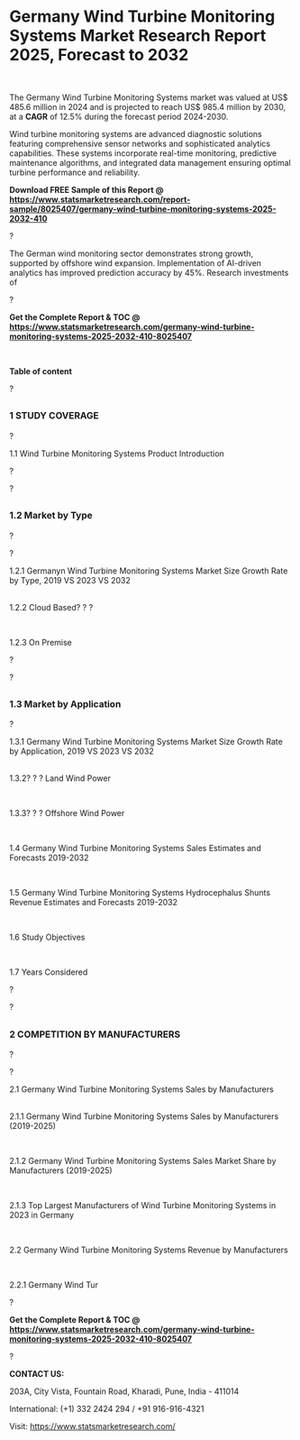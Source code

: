 <h1>Germany Wind Turbine Monitoring Systems Market Research Report 2025, Forecast to 2032</h1><br/><p>The Germany Wind Turbine Monitoring Systems market was valued at US$ 485.6 million in 2024 and is projected to reach US$ 985.4 million by 2030, at a <strong>CAGR</strong> of 12.5% during the forecast period 2024-2030.</p>
 
 
 
 <p>Wind turbine monitoring systems are advanced diagnostic solutions featuring comprehensive sensor networks and sophisticated analytics capabilities. These systems incorporate real-time monitoring, predictive maintenance algorithms, and integrated data management ensuring optimal turbine performance and reliability.</p>
 
 
 
 <div><b>Download FREE Sample of this Report @ <a href="https://www.statsmarketresearch.com/download-free-sample/8025407/germany-wind-turbine-monitoring-systems-2025-2032-410">https://www.statsmarketresearch.com/report-sample/8025407/germany-wind-turbine-monitoring-systems-2025-2032-410</a></b></div>
 
 
 
 <p>? </p>
 
 
 
 <p>The German wind monitoring sector demonstrates strong growth, supported by offshore wind expansion. Implementation of AI-driven analytics has improved prediction accuracy by 45%. Research investments of</p>
 
 
 
 <p>? </p>
 
 
 
 <div><b>Get the Complete Report & TOC @ <a href="https://www.statsmarketresearch.com/germany-wind-turbine-monitoring-systems-2025-2032-410-8025407">https://www.statsmarketresearch.com/germany-wind-turbine-monitoring-systems-2025-2032-410-8025407</a></b></div>
 
 
 
 <p><br />
 
 <b>Table of content</b></p>
 
 
 
 <p>? </p>
 
 
 
 <h2><span style="font-size:16px"><strong>1 STUDY COVERAGE</strong></span></h2>
 
 
 
 <p>? </p>
 
 
 
 <p>1.1 Wind Turbine Monitoring Systems Product Introduction</p>
 
 
 
 <p>? </p>
 
 
 
 <p>? </p>
 
 
 
 <h2><span style="font-size:16px"><strong>1.2 Market by Type</strong></span></h2>
 
 
 
 <p>? </p>
 
 
 
 <p>? </p>
 
 
 
 <p>1.2.1 Germanyn Wind Turbine Monitoring Systems Market Size Growth Rate by Type, 2019 VS 2023 VS 2032<br />
 
 <br />
 
 1.2.2 Cloud Based? ? ? <br />
 
 <br />
 
 1.2.3 On Premise<br />
 
 ? </p>
 
 
 
 <p>? </p>
 
 
 
 <h2><span style="font-size:16px"><strong>1.3 Market by Application</strong></span></h2>
 
 
 
 <p>? </p>
 
 
 
 <p>1.3.1 Germany Wind Turbine Monitoring Systems Market Size Growth Rate by Application, 2019 VS 2023 VS 2032<br />
 
 <br />
 
 1.3.2? ? ? Land Wind Power<br />
 
 <br />
 
 1.3.3? ? ? Offshore Wind Power<br />
 
 <br />
 
 1.4 Germany Wind Turbine Monitoring Systems Sales Estimates and Forecasts 2019-2032<br />
 
 <br />
 
 1.5 Germany Wind Turbine Monitoring Systems Hydrocephalus Shunts Revenue Estimates and Forecasts 2019-2032<br />
 
 <br />
 
 1.6 Study Objectives<br />
 
 <br />
 
 1.7 Years Considered</p>
 
 
 
 <p>? </p>
 
 
 
 <p>? </p>
 
 
 
 <h2><span style="font-size:16px"><strong>2 COMPETITION BY MANUFACTURERS</strong></span></h2>
 
 
 
 <p>? </p>
 
 
 
 <p>? </p>
 
 
 
 <p>2.1 Germany Wind Turbine Monitoring Systems Sales by Manufacturers<br />
 
 <br />
 
 2.1.1 Germany Wind Turbine Monitoring Systems Sales by Manufacturers (2019-2025)<br />
 
 <br />
 
 2.1.2 Germany Wind Turbine Monitoring Systems Sales Market Share by Manufacturers (2019-2025)<br />
 
 <br />
 
 2.1.3 Top Largest Manufacturers of Wind Turbine Monitoring Systems in 2023 in Germany<br />
 
 <br />
 
 2.2 Germany Wind Turbine Monitoring Systems Revenue by Manufacturers<br />
 
 <br />
 
 2.2.1 Germany Wind Tur</p>
 
 
 
 <p>? </p>
 
 
 
 <div><b>Get the Complete Report & TOC @ <a href="https://www.statsmarketresearch.com/germany-wind-turbine-monitoring-systems-2025-2032-410-8025407">https://www.statsmarketresearch.com/germany-wind-turbine-monitoring-systems-2025-2032-410-8025407</a></b></div>
 
 
 
 <p>? </p>
 
 
 
 <p><b>CONTACT US:</b><br />
 
 203A, City Vista, Fountain Road, Kharadi, Pune, India - 411014<br />
 
 International: (+1) 332 2424 294 / +91 916-916-4321<br />
 
 Visit: <a href="https://www.statsmarketresearch.com/">https://www.statsmarketresearch.com/</a></p>